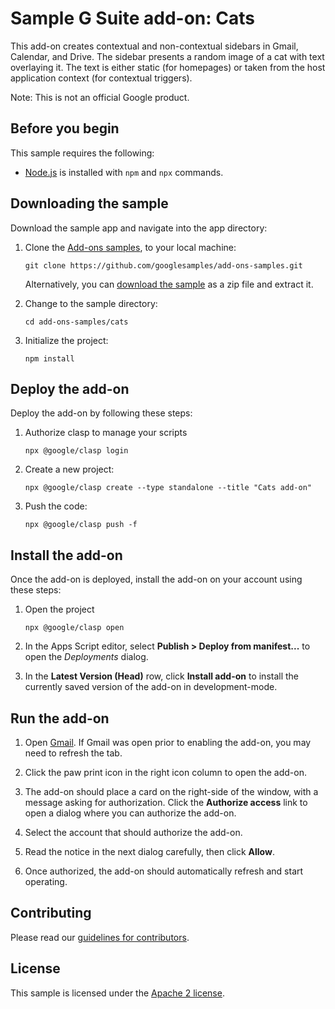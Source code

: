 # Sample G Suite add-on: Cats

This add-on creates contextual and non-contextual sidebars in Gmail, Calendar, and Drive. The sidebar presents a random image of a cat with text overlaying it. The text is either static (for homepages) or taken from the host application context (for contextual triggers).

Note: This is not an official Google product.

## Before you begin

This sample requires the following:

-  [Node.js][node] is installed with `npm` and `npx` commands.

## Downloading the sample

Download the sample app and navigate into the app directory:

1.  Clone the [Add-ons samples][github-repo], to your local
    machine:

        git clone https://github.com/googlesamples/add-ons-samples.git

    Alternatively, you can [download the sample][github-zip] as a zip file and
    extract it.

2.  Change to the sample directory:

        cd add-ons-samples/cats

3.  Initialize the project:

        npm install

## Deploy the add-on

Deploy the add-on by following these steps:

1.  Authorize clasp to manage your scripts

        npx @google/clasp login

2.  Create a new project:

        npx @google/clasp create --type standalone --title "Cats add-on"

3.  Push the code:

        npx @google/clasp push -f
        

## Install the add-on

Once the add-on is deployed, install the add-on on your account using these steps:

1.  Open the project

        npx @google/clasp open
        
2. In the Apps Script editor, select **Publish > Deploy from manifest...** to open the *Deployments* dialog.

3. In the **Latest Version (Head)** row, click **Install add-on** to install the currently saved version of the add-on in development-mode. 


## Run the add-on

1.  Open [Gmail][gmail]. If Gmail was open prior to enabling the add-on,
    you may need to refresh the tab.

2.  Click the paw print icon in the right icon column to open the add-on.

3.  The add-on should place a card on the right-side of the window,
    with a message asking for authorization. Click the **Authorize access** link
    to open a dialog where you can authorize the add-on.

4.  Select the account that should authorize the add-on.

5.  Read the notice in the next dialog carefully, then click **Allow**.

6.  Once authorized, the add-on should automatically refresh and start operating.

## Contributing

Please read our [guidelines for contributors][contributing].

## License

This sample is licensed under the [Apache 2 license][license].


<!-- References -->
[node]:https://nodejs.org/en/
[github-repo]: https://github.com/googleworkspace/add-ons-samples
[github-zip]: https://github.com/googleworkspace/add-ons-samples/archive/master.zip
[contributing]: https://github.com/googleworkspace/add-ons-samples/blob/master/CONTRIBUTING.md
[license]: https://github.com/googleworkspace/add-ons-samples/blob/master/LICENSE
[gmail]: https://mail.google.com/

